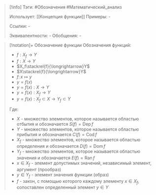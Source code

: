 > [!info]
> Тэги: #Обозначения #Математический_анализ  
> 
> Использует: [[Концепция функции]]
> Примеры: *-*
> 
> Ссылки: *-*
> 
> Эквивалентности: *-*
> Обобщения: *-*

> [!notation]+ Обозначение функции
> Обозначения функций:
> * $f:X_f\to Y$
> * $f:X \to Y$
> * $X_f\stackrel{f}{\longrightarrow}Y$
> * $X\stackrel{f}{\longrightarrow}Y$
> * $f\colon x\mapsto y$
> * $y=f(x)$
> * $y=f(x): X \rightarrow Y$
> * $y=f(x): X_f \rightarrow Y$
> * $y=f(x):X_f \subset X \rightarrow Y_f \subset Y$
> 
> Где:
> * $X$ - множество элементов, которое называется областью отбытия и обозначается $S(f) = \operatorname{Dep} f$
> * $Y$ - множество элементов, которое называется областью прибытия и обозначается $C(f) = \operatorname{Cod} f$
> * $X_f$ - множество элементов, которое называется областью определения и обозначается $D(f) = \operatorname{Dom} f$
> * $Y_f$ - множество элементов, которое называется областью значения и обозначается $E(f) = \operatorname{Ran} f$
> * $x \in X_f$ - элемент допустимых значений, независимый элемент, аргумент (прообраз)
> * $y \in Y_f$ - элемент значения функции (образ)
> * $f$ - закон, с помощью которого каждому элементу $x \in X_f$, сопоставлен определенный элемент $y \in Y$